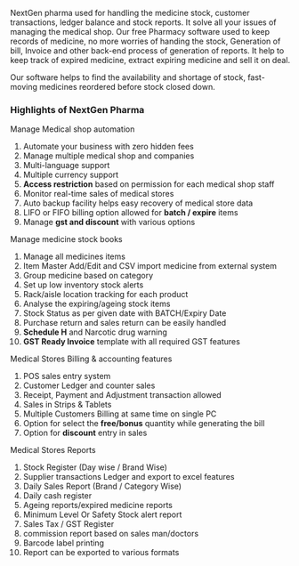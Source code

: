 NextGen pharma used for handling the medicine stock, customer transactions, ledger balance and stock reports. It solve all your issues of managing the medical shop. Our free Pharmacy software used to keep records of medicine, no more worries of handing the stock, Generation of bill, Invoice and other back-end process of generation of reports. It help to keep track of expired medicine, extract expiring medicine and sell it on deal.

Our software helps to find the availability and shortage of stock, fast-moving medicines reordered before stock closed down.

### Highlights of NextGen Pharma

Manage Medical shop automation

1.  Automate your business with zero hidden fees
2.  Manage multiple medical shop and companies
3.  Multi-language support
4.  Multiple currency support
5.  **Access restriction**  based on permission for each medical shop staff
6.  Monitor real-time sales of medical stores
7.  Auto backup facility helps easy recovery of medical store data
8.  LIFO or FIFO billing option allowed for  **batch / expire**  items
9.  Manage  **gst and discount**  with various options

Manage medicine stock books

1.  Manage all medicines items
2.  Item Master Add/Edit and CSV import medicine from external system
3.  Group medicine based on category
4.  Set up low inventory stock alerts
5.  Rack/aisle location tracking for each product
6.  Analyse the expiring/ageing stock items
7.  Stock Status as per given date with BATCH/Expiry Date
8.  Purchase return and sales return can be easily handled
9.  **Schedule H**  and Narcotic drug warning
10.  **GST Ready Invoice**  template with all required GST features

Medical Stores Billing & accounting features

1.  POS sales entry system
2.  Customer Ledger and counter sales
3.  Receipt, Payment and Adjustment transaction allowed
4.  Sales in Strips & Tablets
5.  Multiple Customers Billing at same time on single PC
6.  Option for select the  **free/bonus**  quantity while generating the bill
7.  Option for  **discount**  entry in sales

Medical Stores Reports

1.  Stock Register (Day wise / Brand Wise)
2.  Supplier transactions Ledger and export to excel features
3.  Daily Sales Report (Brand / Category Wise)
4.  Daily cash register
5.  Ageing reports/expired medicine reports
6.  Minimum Level Or Safety Stock alert report
7.  Sales Tax / GST Register
8.  commission report based on sales man/doctors
9.  Barcode label printing
10.  Report can be exported to various formats
